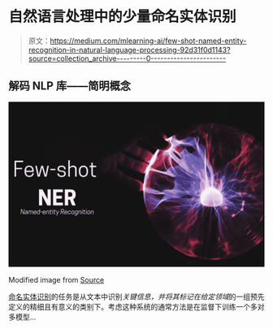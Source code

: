# 自然语言处理中的少量命名实体识别

> 原文：<https://medium.com/mlearning-ai/few-shot-named-entity-recognition-in-natural-language-processing-92d31f0d1143?source=collection_archive---------0----------------------->

## 解码 NLP 库——简明概念

![](img/26b11902d756f9750be368ce5ce8cebd.png)

Modified image from [Source](https://unsplash.com/photos/vEE00Hx5d0Q)

[命名实体识别](https://en.wikipedia.org/wiki/Named-entity_recognition)的任务是从文本中识别*关键信息，并将其标记在给定领域*的一组预先定义的精细且有意义的类别下。考虑这种系统的通常方法是在监督下训练一个多对多模型…